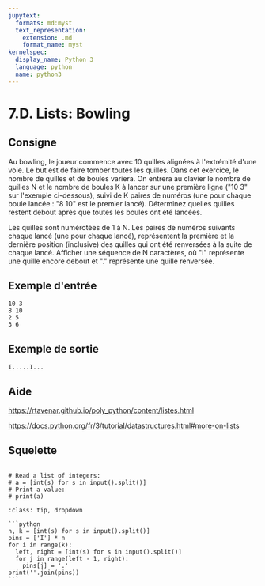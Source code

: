 ```yaml
---
jupytext:
  formats: md:myst
  text_representation:
    extension: .md
    format_name: myst
kernelspec:
  display_name: Python 3
  language: python
  name: python3
---
```


# 7.D. Lists: Bowling

## Consigne

Au bowling, le joueur commence avec 10 quilles alignées à l'extrémité d'une voie. Le but est de faire tomber toutes les quilles. Dans cet exercice, le nombre de quilles et de boules variera. On entrera au clavier le nombre de quilles N et le nombre de boules K à lancer sur une première ligne ("10 3" sur l'exemple ci-dessous), suivi de K paires de numéros (une pour chaque boule lancée : "8 10" est le premier lancé). Déterminez quelles quilles restent debout après que toutes les boules ont été lancées.


Les quilles sont numérotées de 1 à N. Les paires de numéros suivants chaque lancé (une pour chaque lancé), représentent la première et la dernière position (inclusive) des quilles qui ont été renversées à la suite de chaque lancé. Afficher une séquence de N caractères, où "I" représente une quille encore debout et "." représente une quille renversée.

## Exemple d'entrée

```
10 3
8 10
2 5
3 6
```

## Exemple de sortie

```
I.....I...
```

## Aide

https://rtavenar.github.io/poly_python/content/listes.html

https://docs.python.org/fr/3/tutorial/datastructures.html#more-on-lists

## Squelette

```{code-cell} ipython3

# Read a list of integers:
# a = [int(s) for s in input().split()]
# Print a value:
# print(a)
```

````{admonition} Cliquez ici pour voir la solution
:class: tip, dropdown

```python
n, k = [int(s) for s in input().split()]
pins = ['I'] * n
for i in range(k):
  left, right = [int(s) for s in input().split()]
  for j in range(left - 1, right):
    pins[j] = '.'
print(''.join(pins))
```
````
